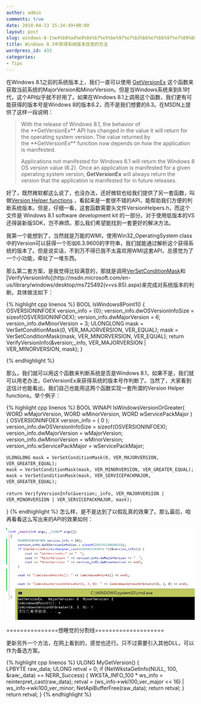 ```yaml
---
author: admin
comments: true
date: 2014-04-13 15:34:49+00:00
layout: post
slug: windows-8-1%e4%b8%ad%e8%8e%b7%e5%be%97%e7%b3%bb%e7%bb%9f%e7%89%88%e6%9c%ac%e4%bf%a1%e6%81%af%e7%9a%84%e6%96%b9%e6%b3%95
title: Windows 8.1中获得系统版本信息的方法
wordpress_id: 433
categories:
- Tips
---
```


在Windows 8.1之前的系统版本上，我们一直可以使用 [GetVersionEx](http://msdn.microsoft.com/en-us/library/windows/desktop/ms724451(v=vs.85).aspx) 这个函数来获取当前系统的MajorVersion和MinorVersion。但是当Windows系统来到8.1时代，这个API似乎就不好用了。如果在Windows 8.1上调用这个函数，我们更有可能获得的版本号是Windows 8的版本6.2，而不是我们想要的6.3。在MSDN上提供了这样一段说明：


<blockquote>With the release of Windows 8.1, the behavior of the **GetVersionEx** API has changed in the value it will return for the operating system version. The value returned by the **GetVersionEx** function now depends on how the application is manifested.

Applications not manifested for Windows 8.1 will return the Windows 8 OS version value (6.2). Once an application is manifested for a given operating system version, **GetVersionEx** will always return the version that the application is manifested for in future releases.</blockquote>


好了，既然微软都这么说了，也没办法，还好微软也给我们提供了另一套函数，叫做[Version Helper functions](http://msdn.microsoft.com/en-us/library/windows/desktop/dn424972(v=vs.85).aspx) ，看起来是一套很不错的API，能帮助我们方便的判断系统版本。但是，仔细一看，这套函数需要头文件VersionHelpers.h，而这个文件是 Windows 8.1 software development kit 的一部分。对于使用低版本的VS还得装新版SDK，岂不麻烦。那么我们希望能找到一套更好的解决方法。

我第一个能想到了，当然就是万能的WMI，使用Win32_OperatingSystem class中的Version可以获得一个形如6.3.9600的字符串，我们就能通过解析这个获得系统的版本了。但是说实话，不到万不得已我不太喜欢用WMI这套API，总感觉为了一个小功能，牵扯了一堆东西。

那么第二套方案，是我觉得比较满意的，那就是调用[VerSetConditionMask](http://msdn.microsoft.com/en-us/library/windows/desktop/ms725493(v=vs.85).aspx)和[VerifyVersionInfo](http://msdn.microsoft.com/en-us/library/windows/desktop/ms725492(v=vs.85).aspx)来完成对系统版本的判断。具体做法如下：

{% highlight cpp linenos %}
BOOL IsWindows8Point1()
{
	OSVERSIONINFOEX version_info = {0};
	version_info.dwOSVersionInfoSize = sizeof(OSVERSIONINFOEX);
	version_info.dwMajorVersion = 6;
	version_info.dwMinorVersion = 3;
	ULONGLONG mask = VerSetConditionMask(0, VER_MAJORVERSION, VER_EQUAL);
	mask = VerSetConditionMask(mask, VER_MINORVERSION, VER_EQUAL);
	return VerifyVersionInfo(&version;_info, VER_MAJORVERSION | VER_MINORVERSION, mask);
}

 {% endhighlight %}

那么，我们就可以用这个函数来判断系统是否是Windows 8.1，如果不是，我们就可以用老办法，GetVersionEx来获得系统的版本号作判断了。当然了，大家看到这估计也能看出，我们自己也能用这两个函数实现一套所谓的Version Helper functions。举个例子：

{% highlight cpp linenos %}
BOOL WINAPI IsWindowsVersionOrGreater(
	WORD wMajorVersion,
	WORD wMinorVersion,
	WORD wServicePackMajor
	)
{
	OSVERSIONINFOEX version_info = { 0 };
	version_info.dwOSVersionInfoSize = sizeof(OSVERSIONINFOEX);
	version_info.dwMajorVersion = wMajorVersion;
	version_info.dwMinorVersion = wMinorVersion;
	version_info.wServicePackMajor = wServicePackMajor;

	ULONGLONG mask = VerSetConditionMask(0, VER_MAJORVERSION, VER_GREATER_EQUAL);
	mask = VerSetConditionMask(mask, VER_MINORVERSION, VER_GREATER_EQUAL);
	mask = VerSetConditionMask(mask, VER_SERVICEPACKMAJOR, VER_GREATER_EQUAL);

	return VerifyVersionInfo(&version;_info, VER_MAJORVERSION | VER_MINORVERSION | VER_SERVICEPACKMAJOR, mask);
}
 {% endhighlight %}
怎么样，是不是达到了以假乱真的效果了。那么最后，咱再看看这么写出来的API的效果如何：

[![20140413233019](/uploads/2014/04/20140413233019.png)](/uploads/2014/04/20140413233019.png)

===============想睡觉的分割线====================

更新另外一个方法，在网上看到的，感觉也还行。只不过需要引入其他DLL，可以作为备选方案。

{% highlight cpp linenos %}
ULONG MyGetVersion()
{	
	LPBYTE raw_data;
	ULONG retval = 0;
	if (NetWkstaGetInfo(NULL, 100, &raw;_data) == NERR_Success) {
		WKSTA_INFO_100 * ws_info = reinterpret_cast(raw_data);
		retval = (ws_info->wki100_ver_major << 16) | ws_info->wki100_ver_minor;
		NetApiBufferFree(raw_data);
		return retval;
	}
	return retval;
}
 {% endhighlight %}
